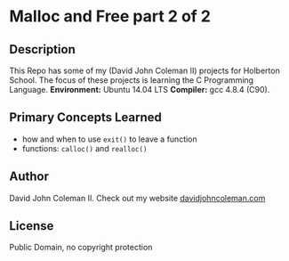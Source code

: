 # Malloc and Free part 2 of 2

## Description

This Repo has some of my (David John Coleman II) projects for Holberton School.
The focus of these projects is learning the C Programming Language.
__Environment:__ Ubuntu 14.04 LTS  __Compiler:__ gcc 4.8.4 (C90).

## Primary Concepts Learned

* how and when to use ``exit()`` to leave a function
* functions: ``calloc()`` and ``realloc()``

## Author

David John Coleman II.	Check out my website [davidjohncoleman.com](http://www.davidjohncoleman.com/)

## License

Public Domain, no copyright protection